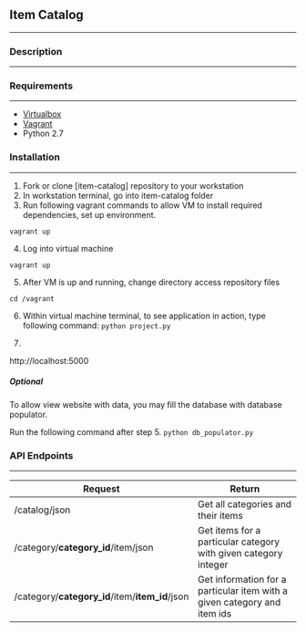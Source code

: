 ## Item Catalog ##
------
### Description ###
------
### Requirements ###
------
* [Virtualbox](https://www.virtualbox.org/wiki/Downloads)
* [Vagrant](https://www.vagrantup.com/downloads.html)
* Python 2.7


### Installation ###
___

1. Fork or clone [item-catalog] repository to your workstation
2. In workstation terminal, go into item-catalog folder
3. Run following vagrant commands to allow VM to install required dependencies, set up environment.

`vagrant up`

4. Log into virtual machine

`vagrant up`

5. After VM is up and running, change directory access repository files

`cd /vagrant`

6. Within virtual machine terminal, to see application in action, type following command:
`python project.py`

7.
http://localhost:5000

##### Optional #####
To allow view website with data, you may fill the database with database populator.

Run the following command after step 5.
`python db_populator.py`

### API Endpoints ###
-----------------------------
Request                      | Return
---|---
/catalog/json| Get all categories and their items
/category/__category_id__/item/json| Get items for a particular category with given category integer
/category/__category_id__/item/__item_id__/json| Get information for a particular item with a given category and item ids

